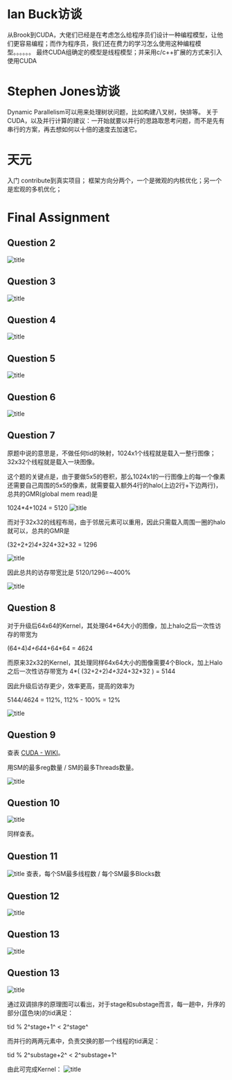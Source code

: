 # Ian Buck访谈
从Brook到CUDA，大佬们已经是在考虑怎么给程序员们设计一种编程模型，让他们更容易编程；而作为程序员，我们还在费力的学习怎么使用这种编程模型。。。。。。
最终CUDA组确定的模型是线程模型；并采用c/c++扩展的方式来引入使用CUDA

# Stephen Jones访谈
Dynamic Parallelism可以用来处理树状问题，比如构建八叉树，快排等。
关于CUDA，以及并行计算的建议：一开始就要以并行的思路取思考问题，而不是先有串行的方案，再去想如何以十倍的速度去加速它。

# 天元
入门 contribute到真实项目；
框架方向分两个，一个是微观的内核优化；另一个是宏观的多机优化；


# Final Assignment

## Question 2
![title](https://raw.githubusercontent.com/HViktorTsoi/gitnote-image/master/gitnote/2020/04/13/1586757879256-1586757879257.png)

## Question 3
![title](https://raw.githubusercontent.com/HViktorTsoi/gitnote-image/master/gitnote/2020/04/13/1586757852742-1586757852744.png)

## Question 4
![title](https://raw.githubusercontent.com/HViktorTsoi/gitnote-image/master/gitnote/2020/04/13/1586757827118-1586757827120.png)

## Question 5
![title](https://raw.githubusercontent.com/HViktorTsoi/gitnote-image/master/gitnote/2020/04/13/1586757796200-1586757796202.png)

## Question 6
![title](https://raw.githubusercontent.com/HViktorTsoi/gitnote-image/master/gitnote/2020/04/13/1586757739813-1586757739814.png)

## Question 7
原题中说的意思是，不做任何tid的映射，1024x1个线程就是载入一整行图像；32x32个线程就是载入一块图像。

这个题的关键点是，由于要做5x5的卷积，那么1024x1的一行图像上的每一个像素还需要自己周围的5x5的像素，就需要载入额外4行的halo(上边2行+下边两行)，总共的GMR(global mem read)是

1024*4+1024 = 5120
![title](https://raw.githubusercontent.com/HViktorTsoi/gitnote-image/master/gitnote/2020/04/13/1586757587000-1586757587001.png)

而对于32x32的线程布局，由于邻居元素可以重用，因此只需载入周围一圈的halo就可以，总共的GMR是

(32+2+2)*4+32*4+32*32 = 1296

![title](https://raw.githubusercontent.com/HViktorTsoi/gitnote-image/master/gitnote/2020/04/13/1586757657688-1586757657688.png)

因此总共的访存带宽比是
5120/1296=~400%

![title](https://raw.githubusercontent.com/HViktorTsoi/gitnote-image/master/gitnote/2020/04/13/1586757679734-1586757679738.png)

## Question 8

对于升级后64x64的Kernel，其处理64*64大小的图像，加上halo之后一次性访存的带宽为

(64+4)*4+64*4+64*64 = 4624

而原来32x32的Kernel，其处理同样64x64大小的图像需要4个Block，加上Halo之后一次性访存带宽为
4*( (32+2+2)*4+32*4+32*32 ) = 5144

因此升级后访存更少，效率更高，提高的效率为

5144/4624 = 112%, 112% - 100% = 12%

![title](https://raw.githubusercontent.com/HViktorTsoi/gitnote-image/master/gitnote/2020/04/13/1586779777824-1586779777827.png)

## Question 9

查表 [CUDA - WIKI](http://en.wikipedia.org/wiki/CUDA)。

用SM的最多reg数量 / SM的最多Threads数量。

![title](https://raw.githubusercontent.com/HViktorTsoi/gitnote-image/master/gitnote/2020/04/14/1586837249394-1586837249418.png)

## Question 10
![title](https://raw.githubusercontent.com/HViktorTsoi/gitnote-image/master/gitnote/2020/04/14/1586841741199-1586841741202.png)

同样查表。

## Question 11
![title](https://raw.githubusercontent.com/HViktorTsoi/gitnote-image/master/gitnote/2020/04/14/1586841922231-1586841922234.png)
查表，每个SM最多线程数 / 每个SM最多Blocks数

## Question 12
![title](https://raw.githubusercontent.com/HViktorTsoi/gitnote-image/master/gitnote/2020/04/14/1586865603840-1586865603843.png)

## Question 13
![title](https://raw.githubusercontent.com/HViktorTsoi/gitnote-image/master/gitnote/2020/04/14/1586874161563-1586874161586.png)

## Question 13

![title](https://raw.githubusercontent.com/HViktorTsoi/gitnote-image/master/gitnote/2020/04/15/1586885976330-1586885976332.png)

通过双调排序的原理图可以看出，对于stage和substage而言，每一趟中，升序的部分(蓝色块)的tid满足：

tid % 2^stage+1^ < 2^stage^

而并行的两两元素中，负责交换的那一个线程的tid满足：

tid % 2^substage+2^ < 2^substage+1^

由此可完成Kernel：
![title](https://raw.githubusercontent.com/HViktorTsoi/gitnote-image/master/gitnote/2020/04/15/1586885961496-1586885961497.png)
